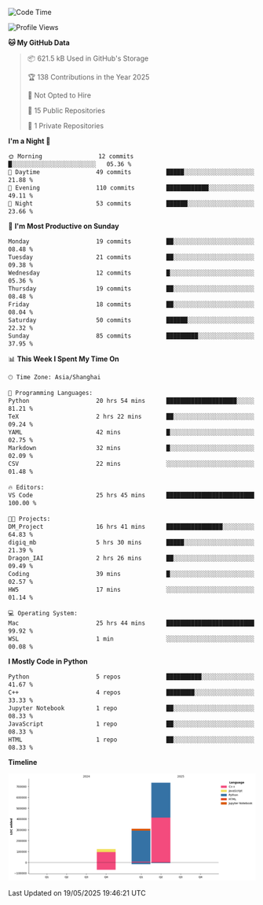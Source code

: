 <!--START_SECTION:waka-->
![Code Time](http://img.shields.io/badge/Code%20Time-225%20hrs%2013%20mins-blue)

![Profile Views](http://img.shields.io/badge/Profile%20Views-0-blue)

**🐱 My GitHub Data** 

> 📦 621.5 kB Used in GitHub's Storage 
 > 
> 🏆 138 Contributions in the Year 2025
 > 
> 🚫 Not Opted to Hire
 > 
> 📜 15 Public Repositories 
 > 
> 🔑 1 Private Repositories 
 > 
**I'm a Night 🦉** 

```text
🌞 Morning                12 commits          █░░░░░░░░░░░░░░░░░░░░░░░░   05.36 % 
🌆 Daytime                49 commits          █████░░░░░░░░░░░░░░░░░░░░   21.88 % 
🌃 Evening                110 commits         ████████████░░░░░░░░░░░░░   49.11 % 
🌙 Night                  53 commits          ██████░░░░░░░░░░░░░░░░░░░   23.66 % 
```
📅 **I'm Most Productive on Sunday** 

```text
Monday                   19 commits          ██░░░░░░░░░░░░░░░░░░░░░░░   08.48 % 
Tuesday                  21 commits          ██░░░░░░░░░░░░░░░░░░░░░░░   09.38 % 
Wednesday                12 commits          █░░░░░░░░░░░░░░░░░░░░░░░░   05.36 % 
Thursday                 19 commits          ██░░░░░░░░░░░░░░░░░░░░░░░   08.48 % 
Friday                   18 commits          ██░░░░░░░░░░░░░░░░░░░░░░░   08.04 % 
Saturday                 50 commits          ██████░░░░░░░░░░░░░░░░░░░   22.32 % 
Sunday                   85 commits          █████████░░░░░░░░░░░░░░░░   37.95 % 
```


📊 **This Week I Spent My Time On** 

```text
🕑︎ Time Zone: Asia/Shanghai

💬 Programming Languages: 
Python                   20 hrs 54 mins      ████████████████████░░░░░   81.21 % 
TeX                      2 hrs 22 mins       ██░░░░░░░░░░░░░░░░░░░░░░░   09.24 % 
YAML                     42 mins             █░░░░░░░░░░░░░░░░░░░░░░░░   02.75 % 
Markdown                 32 mins             █░░░░░░░░░░░░░░░░░░░░░░░░   02.09 % 
CSV                      22 mins             ░░░░░░░░░░░░░░░░░░░░░░░░░   01.48 % 

🔥 Editors: 
VS Code                  25 hrs 45 mins      █████████████████████████   100.00 % 

🐱‍💻 Projects: 
DM_Project               16 hrs 41 mins      ████████████████░░░░░░░░░   64.83 % 
digiq_mb                 5 hrs 30 mins       █████░░░░░░░░░░░░░░░░░░░░   21.39 % 
Dragon_IAI               2 hrs 26 mins       ██░░░░░░░░░░░░░░░░░░░░░░░   09.49 % 
Coding                   39 mins             █░░░░░░░░░░░░░░░░░░░░░░░░   02.57 % 
HW5                      17 mins             ░░░░░░░░░░░░░░░░░░░░░░░░░   01.14 % 

💻 Operating System: 
Mac                      25 hrs 44 mins      █████████████████████████   99.92 % 
WSL                      1 min               ░░░░░░░░░░░░░░░░░░░░░░░░░   00.08 % 
```

**I Mostly Code in Python** 

```text
Python                   5 repos             ██████████░░░░░░░░░░░░░░░   41.67 % 
C++                      4 repos             ████████░░░░░░░░░░░░░░░░░   33.33 % 
Jupyter Notebook         1 repo              ██░░░░░░░░░░░░░░░░░░░░░░░   08.33 % 
JavaScript               1 repo              ██░░░░░░░░░░░░░░░░░░░░░░░   08.33 % 
HTML                     1 repo              ██░░░░░░░░░░░░░░░░░░░░░░░   08.33 % 
```



**Timeline**

![Lines of Code chart](https://raw.githubusercontent.com/LorenzLorentz/LorenzLorentz/main/assets/bar_graph.png)


 Last Updated on 19/05/2025 19:46:21 UTC
<!--END_SECTION:waka-->